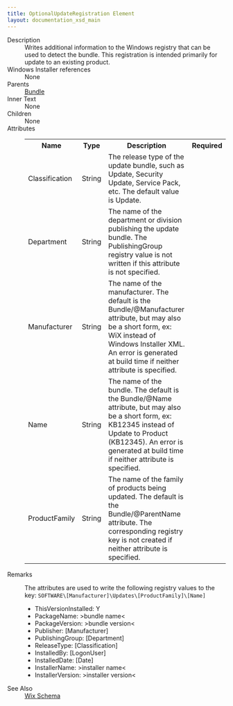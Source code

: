 ```yaml
---
title: OptionalUpdateRegistration Element
layout: documentation_xsd_main
---
```

<dl>
  <dt>Description</dt>
  <dd>Writes additional information to the Windows registry that can be used to detect the bundle.       This registration is intended primarily for update to an existing product.</dd>
  <dt>Windows Installer references</dt>
  <dd>None</dd>
  <dt>Parents</dt>
  <dd>
    <a href="../wix/bundle">Bundle</a>
  </dd>
  <dt>Inner Text</dt>
  <dd>None</dd>
  <dt>Children</dt>
  <dd>None</dd>
  <dt>Attributes</dt>
  <dd>
    <table cellspacing="0" cellpadding="0" class="schema">
      <tr>
        <th width="15%">Name</th>
        <th width="15%">Type</th>
        <th width="65%">Description</th>
        <th width="15%">Required</th>
      </tr>
      <tr>
        <td>Classification</td>
        <td>String</td>
        <td>The release type of the update bundle, such as Update, Security Update, Service Pack, etc.           The default value is Update.</td>
        <td>&nbsp;</td>
      </tr>
      <tr>
        <td>Department</td>
        <td>String</td>
        <td>The name of the department or division publishing the update bundle.           The PublishingGroup registry value is not written if this attribute is not specified.</td>
        <td>&nbsp;</td>
      </tr>
      <tr>
        <td>Manufacturer</td>
        <td>String</td>
        <td>The name of the manufacturer. The default is the Bundle/@Manufacturer attribute,           but may also be a short form, ex: WiX instead of Windows Installer XML.           An error is generated at build time if neither attribute is specified.</td>
        <td>&nbsp;</td>
      </tr>
      <tr>
        <td>Name</td>
        <td>String</td>
        <td>The name of the bundle. The default is the Bundle/@Name attribute,           but may also be a short form, ex: KB12345 instead of Update to Product (KB12345).           An error is generated at build time if neither attribute is specified.</td>
        <td>&nbsp;</td>
      </tr>
      <tr>
        <td>ProductFamily</td>
        <td>String</td>
        <td>The name of the family of products being updated. The default is the Bundle/@ParentName attribute.           The corresponding registry key is not created if neither attribute is specified.</td>
        <td>&nbsp;</td>
      </tr>
    </table>
  </dd>
  <dt>Remarks</dt>
  <dd><p>The attributes are used to write the following registry values to the key:           <code>SOFTWARE\[Manufacturer]\Updates\[ProductFamily]\[Name]</code></p><ul><li>ThisVersionInstalled: Y</li><li>PackageName: &gt;bundle name&lt;</li><li>PackageVersion: &gt;bundle version&lt;</li><li>Publisher: [Manufacturer]</li><li>PublishingGroup: [Department]</li><li>ReleaseType: [Classification]</li><li>InstalledBy: [LogonUser]</li><li>InstalledDate: [Date]</li><li>InstallerName: &gt;installer name&lt;</li><li>InstallerVersion: &gt;installer version&lt;</li></ul></dd>
  <dt>See Also</dt>
  <dd>
    <a href="../wix">Wix Schema</a>
  </dd>
</dl>
